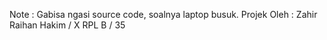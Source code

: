 Note : Gabisa ngasi source code, soalnya laptop busuk.
Projek Oleh : Zahir Raihan Hakim / X RPL B / 35
